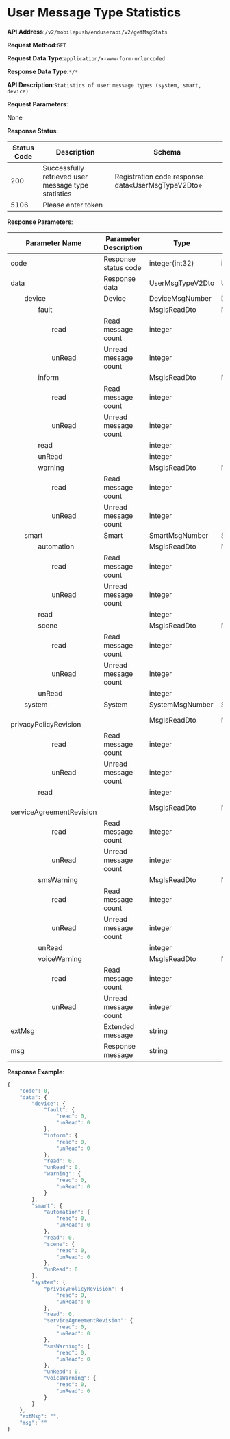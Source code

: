 # User Message Type Statistics


**API Address**:`/v2/mobilepush/enduserapi/v2/getMsgStats`


**Request Method**:`GET`


**Request Data Type**:`application/x-www-form-urlencoded`


**Response Data Type**:`*/*`


**API Description**:`Statistics of user message types (system, smart, device)`


**Request Parameters**:


None


**Response Status**:


| Status Code | Description                              | Schema                                   |
| ----------- | ---------------------------------------- | ---------------------------------------- |
| 200         | Successfully retrieved user message type statistics | Registration code response data«UserMsgTypeV2Dto» |
| 5106        | Please enter token                       |                                          |


**Response Parameters**:


| Parameter Name                                   | Parameter Description | Type             | Schema           |
| ------------------------------------------------ | --------------------- | ---------------- | ---------------- |
| code                                             | Response status code  | integer(int32)   | integer(int32)   |
| data                                             | Response data         | UserMsgTypeV2Dto | UserMsgTypeV2Dto |
| &emsp;&emsp;device                               | Device                | DeviceMsgNumber  | DeviceMsgNumber  |
| &emsp;&emsp;&emsp;&emsp;fault                    |                       | MsgIsReadDto     | MsgIsReadDto     |
| &emsp;&emsp;&emsp;&emsp;&emsp;&emsp;read         | Read message count    | integer          |                  |
| &emsp;&emsp;&emsp;&emsp;&emsp;&emsp;unRead       | Unread message count  | integer          |                  |
| &emsp;&emsp;&emsp;&emsp;inform                   |                       | MsgIsReadDto     | MsgIsReadDto     |
| &emsp;&emsp;&emsp;&emsp;&emsp;&emsp;read         | Read message count    | integer          |                  |
| &emsp;&emsp;&emsp;&emsp;&emsp;&emsp;unRead       | Unread message count  | integer          |                  |
| &emsp;&emsp;&emsp;&emsp;read                     |                       | integer          |                  |
| &emsp;&emsp;&emsp;&emsp;unRead                   |                       | integer          |                  |
| &emsp;&emsp;&emsp;&emsp;warning                  |                       | MsgIsReadDto     | MsgIsReadDto     |
| &emsp;&emsp;&emsp;&emsp;&emsp;&emsp;read         | Read message count    | integer          |                  |
| &emsp;&emsp;&emsp;&emsp;&emsp;&emsp;unRead       | Unread message count  | integer          |                  |
| &emsp;&emsp;smart                                | Smart                 | SmartMsgNumber   | SmartMsgNumber   |
| &emsp;&emsp;&emsp;&emsp;automation               |                       | MsgIsReadDto     | MsgIsReadDto     |
| &emsp;&emsp;&emsp;&emsp;&emsp;&emsp;read         | Read message count    | integer          |                  |
| &emsp;&emsp;&emsp;&emsp;&emsp;&emsp;unRead       | Unread message count  | integer          |                  |
| &emsp;&emsp;&emsp;&emsp;read                     |                       | integer          |                  |
| &emsp;&emsp;&emsp;&emsp;scene                    |                       | MsgIsReadDto     | MsgIsReadDto     |
| &emsp;&emsp;&emsp;&emsp;&emsp;&emsp;read         | Read message count    | integer          |                  |
| &emsp;&emsp;&emsp;&emsp;&emsp;&emsp;unRead       | Unread message count  | integer          |                  |
| &emsp;&emsp;&emsp;&emsp;unRead                   |                       | integer          |                  |
| &emsp;&emsp;system                               | System                | SystemMsgNumber  | SystemMsgNumber  |
| &emsp;&emsp;&emsp;&emsp;privacyPolicyRevision    |                       | MsgIsReadDto     | MsgIsReadDto     |
| &emsp;&emsp;&emsp;&emsp;&emsp;&emsp;read         | Read message count    | integer          |                  |
| &emsp;&emsp;&emsp;&emsp;&emsp;&emsp;unRead       | Unread message count  | integer          |                  |
| &emsp;&emsp;&emsp;&emsp;read                     |                       | integer          |                  |
| &emsp;&emsp;&emsp;&emsp;serviceAgreementRevision |                       | MsgIsReadDto     | MsgIsReadDto     |
| &emsp;&emsp;&emsp;&emsp;&emsp;&emsp;read         | Read message count    | integer          |                  |
| &emsp;&emsp;&emsp;&emsp;&emsp;&emsp;unRead       | Unread message count  | integer          |                  |
| &emsp;&emsp;&emsp;&emsp;smsWarning               |                       | MsgIsReadDto     | MsgIsReadDto     |
| &emsp;&emsp;&emsp;&emsp;&emsp;&emsp;read         | Read message count    | integer          |                  |
| &emsp;&emsp;&emsp;&emsp;&emsp;&emsp;unRead       | Unread message count  | integer          |                  |
| &emsp;&emsp;&emsp;&emsp;unRead                   |                       | integer          |                  |
| &emsp;&emsp;&emsp;&emsp;voiceWarning             |                       | MsgIsReadDto     | MsgIsReadDto     |
| &emsp;&emsp;&emsp;&emsp;&emsp;&emsp;read         | Read message count    | integer          |                  |
| &emsp;&emsp;&emsp;&emsp;&emsp;&emsp;unRead       | Unread message count  | integer          |                  |
| extMsg                                           | Extended message      | string           |                  |
| msg                                              | Response message      | string           |                  |


**Response Example**:
```javascript
{
	"code": 0,
	"data": {
		"device": {
			"fault": {
				"read": 0,
				"unRead": 0
			},
			"inform": {
				"read": 0,
				"unRead": 0
			},
			"read": 0,
			"unRead": 0,
			"warning": {
				"read": 0,
				"unRead": 0
			}
		},
		"smart": {
			"automation": {
				"read": 0,
				"unRead": 0
			},
			"read": 0,
			"scene": {
				"read": 0,
				"unRead": 0
			},
			"unRead": 0
		},
		"system": {
			"privacyPolicyRevision": {
				"read": 0,
				"unRead": 0
			},
			"read": 0,
			"serviceAgreementRevision": {
				"read": 0,
				"unRead": 0
			},
			"smsWarning": {
				"read": 0,
				"unRead": 0
			},
			"unRead": 0,
			"voiceWarning": {
				"read": 0,
				"unRead": 0
			}
		}
	},
	"extMsg": "",
	"msg": ""
}
```